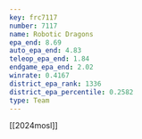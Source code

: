 ```yaml
---
key: frc7117
number: 7117
name: Robotic Dragons
epa_end: 8.69
auto_epa_end: 4.83
teleop_epa_end: 1.84
endgame_epa_end: 2.02
winrate: 0.4167
district_epa_rank: 1336
district_epa_percentile: 0.2582
type: Team
---
```

[[2024mosl]]
